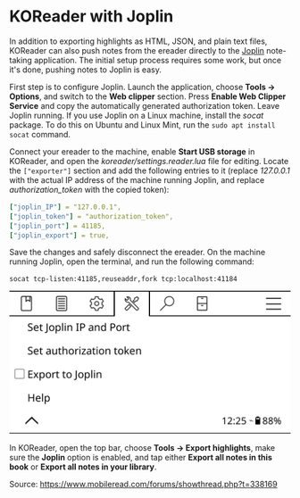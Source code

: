 # KOReader with Joplin

In addition to exporting highlights as HTML, JSON, and plain text files, KOReader can also push notes from the ereader directly to the [Joplin](https://joplinapp.org) note-taking application. The initial setup process requires some work, but once it's done, pushing notes to Joplin is easy.

First step is to configure Joplin. Launch the application, choose **Tools -> Options**, and switch to the **Web clipper** section. Press **Enable Web Clipper Service** and copy the automatically generated authorization token. Leave Joplin running. If you use Joplin on a Linux machine, install the _socat_ package. To do this on Ubuntu and Linux Mint, run the `sudo apt install socat` command.

Connect your ereader to the machine, enable **Start USB storage** in KOReader, and open the _koreader/settings.reader.lua_ file for editing. Locate the `["exporter"]` section and add the following entries to it (replace _127.0.0.1_ with the actual IP address of the machine running Joplin, and replace _authorization_token_ with the copied token):

```yaml
["joplin_IP"] = "127.0.0.1",
["joplin_token"] = "authorization_token",
["joplin_port"] = 41185,
["joplin_export"] = true,
```

Save the changes and safely disconnect the ereader. On the machine running Joplin, open the terminal, and run the following command:

```
socat tcp-listen:41185,reuseaddr,fork tcp:localhost:41184
```

![](img/joplin.png)

In KOReader, open the top bar, choose **Tools -> Export highlights**, make sure the **Joplin** option is enabled, and tap either **Export all notes in this book** or **Export all notes in your library**.

Source: <https://www.mobileread.com/forums/showthread.php?t=338169>